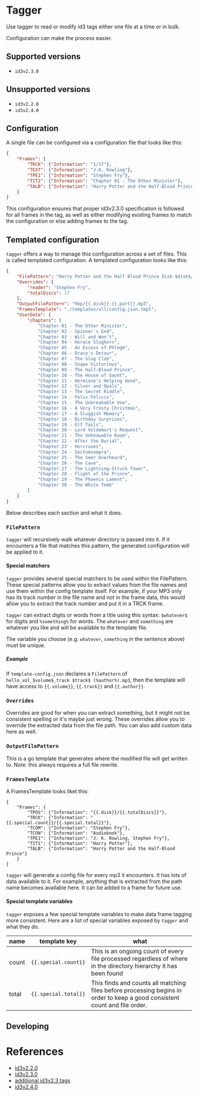 # Tagger

Use tagger to read or modify id3 tags either one file at a time or in bulk.

Configuration can make the process easier.

## Supported versions

- `id3v2.3.0`

## Unsupported versions

- `id3v2.2.0`
- `id3v2.4.0`

## Configuration

A single file can be configured via a configuration file that looks like this:

```.json
{
    "Frames": {
        "TRCK": {"Information": "1/17"},
        "TEXT": {"Information": "J.K. Rowling"},
        "TPE1": {"Information": "Stephen Fry"},
        "TIT2": {"Information": "Chapter 01 - The Other Minister"},
        "TALB": {"Information": "Harry Potter and the Half-Blood Prince"}
    }
}
```

This configuration ensures that proper id3v2.3.0 specification is followed for all frames in the tag, as well as either modifying existing frames to match the configuration or else adding frames to the tag.

## Templated configuration

`tagger` offers a way to manage this configuration across a set of files. This is called templated configuration. A templated configuration looks like this:

```.json
{
    "FilePattern": "Harry Potter and the Half Blood Prince Disk $disk$/%reader% - Track $part$.mp3",
    "Overrides": {
        "reader": "Stephen Fry",
        "totalDiscs": 17
    },
    "OutputFilePattern": "hbp/{{.disk}}-{{.part}}.mp3",
    "FramesTemplate": "./templates/all/config.json.tmpl",
    "UserData": {
        "chapters": [
            "Chapter 01 - The Other Minister",
            "Chapter 02 - Spinner's End",
            "Chapter 03 - Will and Won't",
            "Chapter 04 - Horace Slughorn",
            "Chapter 05 - An Excess of Phlegm",
            "Chapter 06 - Draco's Detour",
            "Chapter 07 - The Slug Club",
            "Chapter 08 - Snape Victorious",
            "Chapter 09 - The Half-Blood Prince",
            "Chapter 10 - The House of Gaunt",
            "Chapter 11 - Hermione's Helping Hand",
            "Chapter 12 - Silver and Opals",
            "Chapter 13 - The Secret Riddle",
            "Chapter 14 - Felix Felicis",
            "Chapter 15 - The Unbreakable Vow",
            "Chapter 16 - A Very Frosty Christmas",
            "Chapter 17 - A Sluggish Memory",
            "Chapter 18 - Birthday Surprises",
            "Chapter 19 - Elf Tails",
            "Chapter 20 - Lord Voldemort's Request",
            "Chapter 21 - The Unknowable Room",
            "Chapter 22 - After the Burial",
            "Chapter 23 - Horcruxes",
            "Chapter 24 - Sectumsempra",
            "Chapter 25 - The Seer Overheard",
            "Chapter 26 - The Cave",
            "Chapter 27 - The Lightning-Struck Tower",
            "Chapter 28 - Flight of the Prince",
            "Chapter 29 - The Phoenix Lament",
            "Chapter 30 - The White Tomb"
        ]
    }
}
```
Below describes each section and what it does.

### `FilePattern`

`tagger` will recursively walk whatever directory is passed into it. If it encounters a file that matches this pattern, the generated configuration will be applied to it.

#### Special matchers

`tagger` provides several special matchers to be used within the FilePattern. These special patterns allow you to extract values from the file names and use them within the config template itself. For example, if your MP3 only has its track number in the file name and not in the frame data, this would allow you to extract the track number and put it in a TRCK frame.

`tagger` can extract digits or words from a title using this syntax: `$whatever$` for digits and `%something%` for words. The `whatever` and `something` are whatever you like and will be available to the template file.

The variable you choose (e.g. `whatever`, `something` in the sentence above) must be unique.

##### Example

If `template-config.json` declares a `FilePattern` of `hello_vol_$volume$_track $track$ (%author%).mp3`, then the template will have access to `{{.volume}}`, `{{.track}}` and `{{.author}}`.

### `Overrides`

Overrides are good for when you can extract something, but it might not be consistent spelling or it's maybe just wrong. These overrides allow you to override the extracted data from the file path. You can also add custom data here as well.

### `OutputFilePattern`

This is a go template that generates where the modified file will get written to. Note: this always requires a full file rewrite.

### `FramesTemplate`

A FramesTemplate looks liket this:

```
{
    "Frames": {
        "TPOS": {"Information": "{{.disk}}/{{.totalDiscs}}"},
        "TRCK": {"Information": "{{.special.count}}/{{.special.total}}"},
        "TCOM": {"Information": "Stephen Fry"},
        "TCON": {"Information": "Audiobook"},
        "TPE1": {"Information": "J. K. Rowling, Stephen Fry"},
        "TIT1": {"Information": "Harry Potter"},
        "TALB": {"Information": "Harry Potter and the Half-Blood Prince"}
    }
}
```

`tagger` will generate a config file for every mp3 it encounters. It has lots of data available to it. For example, anything that is extracted from the path name becomes available here. It can be added to a frame for future use.

#### Special template variables

`tagger` exposes a few special template variables to make data frame tagging more consistent. Here are a list of special variables exposed by `tagger` and what they do.

| name | template key | what |
| --- | --- | --- |
| count | `{{.special.count}}` | This is an ongoing count of every file processed regardless of where in the directory hierarchy it has been found |
| total | `{{.special.total}}` | This finds and counts all matching files before processing begins in order to keep a good consistent count and file order.

## Developing

# References

- [id3v2.2.0](https://mutagen-specs.readthedocs.io/en/latest/id3/id3v2.2.html)
- [id3v2.3.0](https://mutagen-specs.readthedocs.io/en/latest/_sources/id3/id3v2.3.0.txt)
- [additional id3v2.3 tags](https://exiftool.org/TagNames/ID3.html#Private)
- [id3v2.4.0](https://mutagen-specs.readthedocs.io/en/latest/id3/id3v2.4.0-frames.html#tit1)

